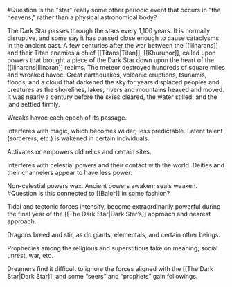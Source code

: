 #Question Is the "star" really some other periodic event that occurs in "the heavens," rather than a physical astronomical body?

The Dark Star passes through the stars every 1,100 years. It is normally disruptive, and some say it has passed close enough to cause cataclysms in the ancient past. A few centuries after the war between the [[Ilinarans]] and their Titan enemies a chief [[Titans|Titan]], [[Khurunor]], called upon powers that brought a piece of the Dark Star down upon the heart of the [[Ilinarans|Ilinaran]] realms. The meteor destroyed hundreds of square miles and wreaked havoc. Great earthquakes, volcanic eruptions, tsunamis, floods, and a cloud that darkened the sky for years displaced peoples and creatures as the shorelines, lakes, rivers and mountains heaved and moved. It was nearly a century before the skies cleared, the water stilled, and the land settled firmly.

Wreaks havoc each epoch of its passage.

Interferes with magic, which becomes wilder, less predictable. Latent talent (sorcerers, etc.) is wakened in certain individuals.

Activates or empowers old relics and certain sites.

Interferes with celestial powers and their contact with the world. Deities and their channelers appear to have less power.

Non-celestial powers wax. Ancient powers awaken; seals weaken.
#Question Is this connected to [[Balor]] in some fashion?

Tidal and tectonic forces intensify, become extraordinarily powerful during the final year of the [[The Dark Star|Dark Star’s]] approach and nearest approach.

Dragons breed and stir, as do giants, elementals, and certain other beings.

Prophecies among the religious and superstitious take on meaning; social unrest, war, etc.

Dreamers find it difficult to ignore the forces aligned with the [[The Dark Star|Dark Star]], and some “seers” and “prophets” gain followings.